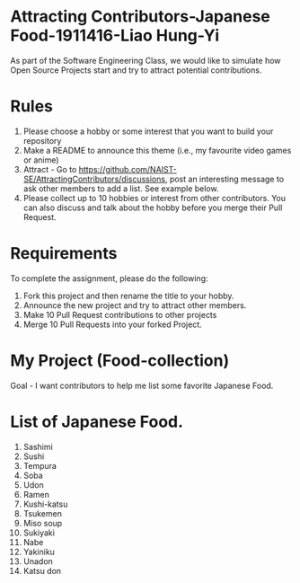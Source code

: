 # Attracting Contributors-Japanese Food-1911416-Liao Hung-Yi
As part of the Software Engineering Class, we would like to simulate how Open Source Projects start and try to attract potential contributions.

# Rules

1. Please choose a hobby or some interest that you want to build your repository
2. Make a README to announce this theme (i.e., my favourite video games or anime)
3. Attract - Go to https://github.com/NAIST-SE/AttractingContributors/discussions, post an interesting message to ask other members to add a list. See example below.
4. Please collect up to 10 hobbies or interest from other contributors. You can also discuss and talk about the hobby before you merge their Pull Request.

# Requirements
To complete the assignment, please do the following:
1. Fork this project and then rename the title to your hobby. 
2. Announce the new project and try to attract other members.
3. Make 10 Pull Request contributions to other projects
4. Merge 10 Pull Requests into your forked Project.

# My Project (Food-collection)
Goal - I want contributors to help me list some favorite Japanese Food.

# List of Japanese Food.
1. Sashimi
2. Sushi
3. Tempura
4. Soba
5. Udon
6. Ramen
7. Kushi-katsu
8. Tsukemen
9. Miso soup
10. Sukiyaki
11. Nabe
12. Yakiniku
13. Unadon
14. Katsu don



